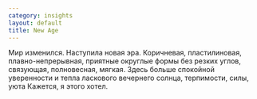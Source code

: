 ```yaml
--- 
category: insights
layout: default
title: New Age
---
```

Мир изменился. Наступила новая эра.
Коричневая, пластилиновая, плавно-непрерывная, приятные округлые формы без резких углов, связующая, полновесная, мягкая.
Здесь больше спокойной уверенности и тепла ласкового вечернего солнца, терпимости, силы, уюта
Кажется, я этого хотел.
